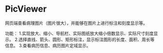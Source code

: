 # PicViewer
网页端查看病理图片（图片很大），并能够在图片上进行标注和刻度显示等。

功能：
1.实现放大、缩小、导航栏、实际图纸放大缩小倍数显示、实际尺寸刻度显示。
2.选择直线、箭头、圆形、矩形标注，显示标注图形的长度、面积、周长等信息。
3.查看病历信息、病历图片定域显示。
